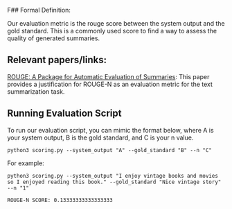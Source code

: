 F## Formal Definition:

Our evaluation metric is the rouge score between the system output and the gold standard. This is a commonly used score to find a way to assess the quality of generated summaries. 

## Relevant papers/links:

[ROUGE: A Package for Automatic Evaluation of Summaries](https://aclanthology.org/W04-1013.pdf): This paper provides a justification for ROUGE-N as an evaluation metric for the text summarization task. 

## Running Evaluation Script


To run our evaluation script, you can mimic the format below, where A is your system output, B is the gold standard, and C is your n value.

```python3 scoring.py --system_output "A" --gold_standard "B" --n "C"```

For example:
```
python3 scoring.py --system_output "I enjoy vintage books and movies so I enjoyed reading this book." --gold_standard "Nice vintage story" --n "1"

ROUGE-N SCORE: 0.13333333333333333
```

